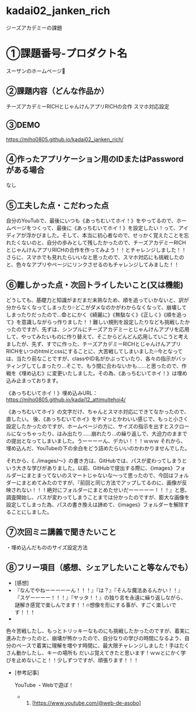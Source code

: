 # kadai02_janken_rich
ジーズアカデミーの課題
# ①課題番号-プロダクト名

スーザンのホームページ🌈

## ②課題内容（どんな作品か）

チーズアカデミーRICHとじゃんけんアプリRICHの合作
スマホ対応設定

## ③DEMO

 https://miho0805.github.io/kadai02_janken_rich/

## ④作ったアプリケーション用のIDまたはPasswordがある場合

なし

## ⑤工夫した点・こだわった点

自分のYouTubで、最後にいつも《あっちむいてホイ！》をやってるので、ホームページをつくって、最後に《あっちむいてホイ！》を設定したい！って、アイディアが浮かびました。そして、本当に初心者なので、せっかく覚えたことを忘れたくないのと、自分の歩みとして残したかったので、チーズアカデミーRICHとじゃんけんアプリRICHの合作を作ってみよう！！とチャレンジしました！！さらに、スマホでも見れたらいいなと思ったので、スマホ対応にも挑戦したのと、色々なアプリやページにリンクさせるのもチャレンジしてみました！！

## ⑥難しかった点・次回トライしたいこと(又は機能)

どうしても、基礎力と知識がまだまだ未熟なため、順を追っていかないと、訳が分からなくなってしまったり💦どこがダメなのかがわからなくなって、崩壊してしまったりだったので…😨とにかく《綺麗に》《無駄なく》《正しく》《順を追って》を意識しながらっ作りました！！難しい規則を設定したりなども挑戦したかったのですが、先ずは、シンプルにチーズアカデミーとじゃんけんアプリを応用して、やってみたいものに作り替えて、そこからどんどん応用していこうと考えましたが、先ず、すでに作った、チーズアカデミーRICHとじゃんけんアプリRICHをいつのhtmlとcssにすることに、大苦戦してしまいました💦今となっては、当たり前なことですが、classやID名がかぶっていたり、各々の指示がバッティングしてしまったり…そこで、もう間に合わないかも……と思ったので、作戦を《埋め込む》に変更いたしました。その為、《あっちむいてホイ！》は埋め込み止まっております。

《あっちむいてホイ！》埋め込みURL：https://miho0805.github.io/kadai12_attimuitehoi4/

《あっちむいてホイ》の文字だけ、ちゃんとスマホ対応にできてなかったので、直したい。
後、《あっちむいてホイ》をチマっとかわいい感じで、もっと小さく設定したかったのですが、ホームページの方に、サイズの指示を出すとスクロールになっちゃったり、はみ出たり……崩れたり…の繰り返しで、大迫力のままでの提出となってしまいました。うーーーーん、デカい！！！ｗｗｗ
それから、埋め込んだ、YouTubeの下の余白をどう詰めたらいいのかわかりませんでした。

それから、《../images/～》の書き方は、GitHubでは、パスが変わってしまうという大きな学びがありました。以前、GitHubで提出する際に、《images》フォルダーにまとまってないのスマートじゃないな～って思ったので、今回はフォルダーにまとめてみたのですが、『前回と同じ方法でアップしてるのに、画像が反映されない！！！絶対にフォルダーにまとめたせいだーーーーー！！！』と思、調査開始し、パスが変わってしまうことまでは分かったのですが、膨大な画像を設定してしまった為、パスの書き換えは諦めて、《images》フォルダーを解除することにしました。


## ⑦次回ミニ講義で聞きたいこと

・埋め込んだもののサイズ設定方法

## ⑧フリー項目（感想、シェアしたいこと等なんでも）

- [感想]
- 『なんでやねーーーーーん！！！』『は？』『そんな魔法あるんかい！！』『スゲーーーー！！！』『ヤッタ！！』の独り言を永遠に繰り返しながら、謎解き感覚で楽しんでます！！🔥想像を形にする事が、すごく楽しいです！！！
- 
色々苦戦したし、もっとトリッキーなものにも挑戦したかったのですが、着実に進みたかったのと、崩壊が怖かったので、自分なりの学びの時間になるよう、自分のペースで着実に理解を増やす時間に、最大限チャレンジしました！手はたくさん動かしたし、キーの場所も
だいぶ覚えてきたと思います！ｗｗとにかく学びを止めないこと！！少しずつですが、頑張ります！！！

- [参考記事]

  YouTube
  ・Webで遊ぼ！
  
  - 1. [https://www.youtube.com/@web-de-asobo]
 
